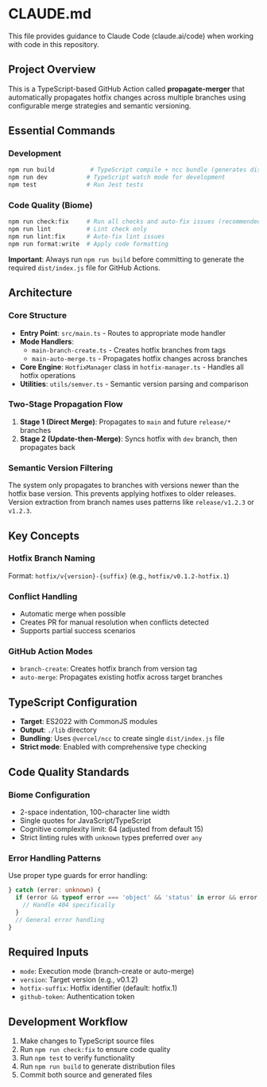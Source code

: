 # CLAUDE.md

This file provides guidance to Claude Code (claude.ai/code) when working with code in this repository.

## Project Overview

This is a TypeScript-based GitHub Action called **propagate-merger** that automatically propagates hotfix changes across multiple branches using configurable merge strategies and semantic versioning.

## Essential Commands

### Development
```bash
npm run build          # TypeScript compile + ncc bundle (generates dist/index.js)
npm run dev           # TypeScript watch mode for development
npm test              # Run Jest tests
```

### Code Quality (Biome)
```bash
npm run check:fix     # Run all checks and auto-fix issues (recommended)
npm run lint          # Lint check only
npm run lint:fix      # Auto-fix lint issues
npm run format:write  # Apply code formatting
```

**Important**: Always run `npm run build` before committing to generate the required `dist/index.js` file for GitHub Actions.

## Architecture

### Core Structure
- **Entry Point**: `src/main.ts` - Routes to appropriate mode handler
- **Mode Handlers**: 
  - `main-branch-create.ts` - Creates hotfix branches from tags
  - `main-auto-merge.ts` - Propagates hotfix changes across branches
- **Core Engine**: `HotfixManager` class in `hotfix-manager.ts` - Handles all hotfix operations
- **Utilities**: `utils/semver.ts` - Semantic version parsing and comparison

### Two-Stage Propagation Flow
1. **Stage 1 (Direct Merge)**: Propagates to `main` and future `release/*` branches
2. **Stage 2 (Update-then-Merge)**: Syncs hotfix with `dev` branch, then propagates back

### Semantic Version Filtering
The system only propagates to branches with versions newer than the hotfix base version. This prevents applying hotfixes to older releases. Version extraction from branch names uses patterns like `release/v1.2.3` or `v1.2.3`.

## Key Concepts

### Hotfix Branch Naming
Format: `hotfix/v{version}-{suffix}` (e.g., `hotfix/v0.1.2-hotfix.1`)

### Conflict Handling
- Automatic merge when possible
- Creates PR for manual resolution when conflicts detected
- Supports partial success scenarios

### GitHub Action Modes
- `branch-create`: Creates hotfix branch from version tag
- `auto-merge`: Propagates existing hotfix across target branches

## TypeScript Configuration

- **Target**: ES2022 with CommonJS modules
- **Output**: `./lib` directory
- **Bundling**: Uses `@vercel/ncc` to create single `dist/index.js` file
- **Strict mode**: Enabled with comprehensive type checking

## Code Quality Standards

### Biome Configuration
- 2-space indentation, 100-character line width
- Single quotes for JavaScript/TypeScript
- Cognitive complexity limit: 64 (adjusted from default 15)
- Strict linting rules with `unknown` types preferred over `any`

### Error Handling Patterns
Use proper type guards for error handling:
```typescript
} catch (error: unknown) {
  if (error && typeof error === 'object' && 'status' in error && error.status === 404) {
    // Handle 404 specifically
  }
  // General error handling
}
```

## Required Inputs
- `mode`: Execution mode (branch-create or auto-merge)
- `version`: Target version (e.g., v0.1.2)
- `hotfix-suffix`: Hotfix identifier (default: hotfix.1)
- `github-token`: Authentication token

## Development Workflow
1. Make changes to TypeScript source files
2. Run `npm run check:fix` to ensure code quality
3. Run `npm test` to verify functionality
4. Run `npm run build` to generate distribution files
5. Commit both source and generated files